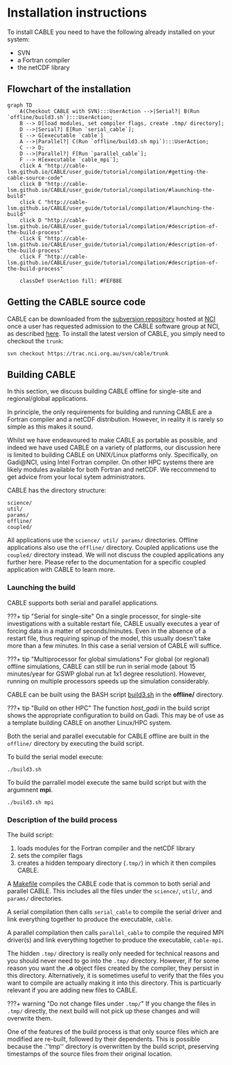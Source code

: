 # Installation instructions

To install CABLE you need to have the following already installed on your system:

 - SVN
 - a Fortran compiler
 - the netCDF library

## Flowchart of the installation

``` mermaid
graph TD
    A(Checkout CABLE with SVN):::UserAction -->|Serial?| B(Run `offline/build3.sh`):::UserAction;
    B --> D[load modules, set compiler flags, create .tmp/ directory];
    D -->|Serial?| E[Run `serial_cable`];
    E --> G[executable `cable`]
    A -->|Parallel?| C(Run `offline/build3.sh mpi`):::UserAction;
    C --> D;   
    D -->|Parallel?| F[Run `parallel_cable`];
    F --> H[executable `cable_mpi`];
    click A "http://cable-lsm.github.io/CABLE/user_guide/tutorial/compilation/#getting-the-cable-source-code"
    click B "http://cable-lsm.github.io/CABLE/user_guide/tutorial/compilation/#launching-the-build"
    click C "http://cable-lsm.github.io/CABLE/user_guide/tutorial/compilation/#launching-the-build"
    click D "http://cable-lsm.github.io/CABLE/user_guide/tutorial/compilation/#description-of-the-build-process"
    click E "http://cable-lsm.github.io/CABLE/user_guide/tutorial/compilation/#description-of-the-build-process"
    click F "http://cable-lsm.github.io/CABLE/user_guide/tutorial/compilation/#description-of-the-build-process"

    classDef UserAction fill: #FEFB8E
```

## Getting the CABLE source code

CABLE can be downloaded from the [subversion repository][cable-svn] hosted at [NCI][NCI] once a user has requested admission to the CABLE software group at NCI, as described [here][registration]. To install the latest version of CABLE, you simply need to checkout the `trunk`:
    
    svn checkout https://trac.nci.org.au/svn/cable/trunk


## Building CABLE

In this section, we discuss building CABLE offline for single-site and regional/global applications.

In principle, the only requirements for building and running CABLE are a Fortran compiler and a netCDF distribution. However, in reality it is rarely so simple as this makes it sound. 

Whilst we have endeavoured to make CABLE as portable as possible, and indeed we have used CABLE on a variety of platforms, our discussion here is limited to building CABLE on UNIX/Linux platforms only. Specifically, on Gadi@NCI, using Intel Fortran compiler. On other HPC systems there are likely modules available for both Fortran and netCDF. We reccommend to get advice from your local sytem administrators.

CABLE has the directory structure:

    science/
    util/
    params/
    offline/
    coupled/


All applications use the `science/ util/ params/` directories. Offline applications also use the `offline/` directory. Coupled applications use the `coupled/` directory instead. We will not discuss the coupled applications any further here. Please refer to the documentation for a specific coupled application with CABLE to learn more.

### Launching the build

CABLE supports both serial and parallel applications. 

???+ tip "Serial for single-site"
    On a single processor, for single-site investigations with a suitable restart file, CABLE usually executes a year of forcing data in a matter of seconds/minutes. Even in the absence of a restart file, thus requiring spinup of the model, this usually doesn't take more than a few minutes. In this case a serial version of CABLE will suffice. 

???+ tip "Multiprocessor for global simulations"
    For global (or regional) offline simulations, CABLE can still be run in serial mode (about 15 minutes/year for GSWP global run at 1x1 degree resolution). However, running on multiple processors speeds up the simulation considerably.

CABLE can be built using the BASH script [build3.sh][build3] in the **offline/** directory. 

???+ tip "Build on other HPC"
    The function *host_gadi* in the build script shows the appropriate configuration to build on Gadi.
    This may be of use as a template building CABLE on another Linux/HPC system.

Both the serial and parallel executable for CABLE offline are built in the `offline/` directory by executing 
the build script. 

To build the serial model execute: 

    ./build3.sh

To build the parrallel model execute the same build script but with the argumnent **mpi**.   

    ./build3.sh mpi

### Description of the build process

The build script:

1. loads modules for the Fortran compiler and the netCDF library
2. sets the compiler flags
3. creates a hidden tempoary directory (`.tmp/`) in which it then compiles CABLE.  
   
A [Makefile][makefile] compiles the CABLE code that is common to both serial and parallel CABLE. This includes all the files under the `science/`, `util/`, and `params/` directories. 

A serial compilation then calls `serial_cable` to compile the serial driver and link everything together to produce the executable, `cable`.

A parallel compilation then calls `parallel_cable` to compile the required MPI driver(s) and link everything together to produce the executable, `cable-mpi`.

The hidden `.tmp/` directory is really only needed for technical reasons and you should never need to go 
into the `.tmp/` directory. However, if for some reason you want the **.o** object files created by the compiler, they persist in this directory. Alternatively, it is sometimes useful to verify that the files you want to compile are actually making it into this directory. This is particuarly relevant if you are adding new files to CABLE. 

???+ warning "Do not change files under `.tmp/`"
    If you change the files in `.tmp/` directly, the next build will not pick up these changes and will overwrite them.

One of the features of the build process is that only source files which are
modified are re-built, followed by their dependents. This is possible because the .''tmp'' directory is
overwritten by the build script, preserving timestamps of the source files from their original location.


[cable-svn]: https://trac.nci.org.au/svn/cable
[NCI]: https://nci.org.au
[registration]: https://trac.nci.org.au/trac/cable/wiki/CABLE_Registration
[build3]: https://trac.nci.org.au/svn/cable/trunk/offline/build3.sh
[makefile]: https://trac.nci.org.au/svn/cable/trunk/offline/Makefile